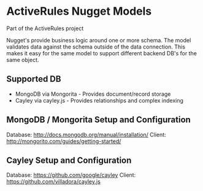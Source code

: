 ActiveRules Nugget Models
=========================

Part of the ActiveRules project

Nugget's provide business logic around one or more schema.
The model validates data against the schema outside of the data connection.
This makes it easy for the same model to support different backend DB's for the same object.

## Supported DB
* MongoDB via Mongorita - Provides document/record storage
* Cayley via cayley.js - Provides relationships and complex indexing

## MongoDB / Mongorita Setup and Configuration
Database:
http://docs.mongodb.org/manual/installation/
Client: 
http://mongorito.com/guides/getting-started/

## Cayley Setup and Configuration
Database:
https://github.com/google/cayley
Client:
https://github.com/villadora/cayley.js


